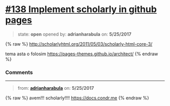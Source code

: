 # [\#138 Implement scholarly in github pages](https://github.com/adrianharabula/condr/issues/138)

> state: **open** opened by: **adrianharabula** on: **5/25/2017**

{% raw %}
http://scholarlyhtml.org/2011/05/03/scholarly-html-core-3/

tema asta o folosim https://pages-themes.github.io/architect/
{% endraw %}


### Comments

---
> from: [**adrianharabula**](https://github.com/adrianharabula/condr/issues/138#issuecomment-303976011) on: **5/25/2017**

{% raw %}
avem!!! scholarly!!!! https://docs.condr.me
{% endraw %}
